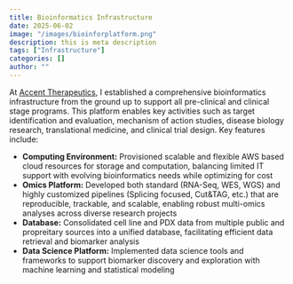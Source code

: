 ```yaml
---
title: Bioinformatics Infrastructure
date: 2025-06-02
image: "/images/bioinforplatform.png"
description: this is meta description
tags: ["Infrastructure"]
categories: []
author: ""
---
```


At [Accent Therapeutics](https://accenttx.com), I established a comprehensive bioinformatics infrastructure from the ground up to support all pre-clinical and clinical stage programs. This platform enables key activities such as target identification and evaluation, mechanism of action studies, disease biology research, translational medicine, and clinical trial design. Key features include:

- **Computing Environment:** Provisioned scalable and flexible AWS based cloud resources for storage and computation, balancing limited IT support with evolving bioinformatics needs while optimizing for cost
- **Omics Platform:** Developed both standard (RNA-Seq, WES, WGS) and highly customized pipelines (Splicing focused, Cut&TAG, etc.) that are reproducible, trackable, and scalable, enabling robust multi-omics analyses across diverse research projects
- **Database:** Consolidated cell line and PDX data from multiple public and propreitary sources into a unified database, facilitating efficient data retrieval and biomarker analysis
- **Data Science Platform:** Implemented data science tools and frameworks to support biomarker discovery and exploration with machine learning and statistical modeling




